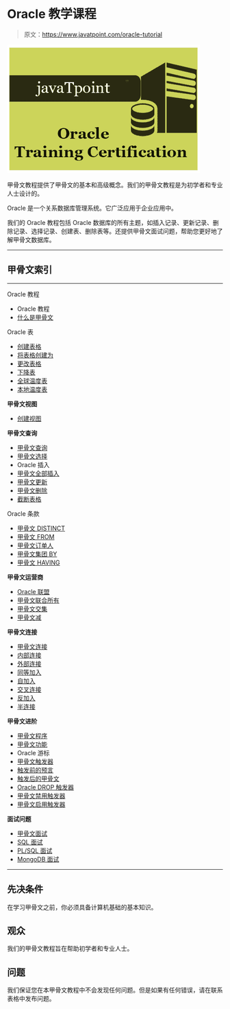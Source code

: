 # Oracle 教学课程

> 原文：<https://www.javatpoint.com/oracle-tutorial>

![Oracle](img/e041c177441304cf93719df2ad114c13.png)

甲骨文教程提供了甲骨文的基本和高级概念。我们的甲骨文教程是为初学者和专业人士设计的。

Oracle 是一个关系数据库管理系统。它广泛应用于企业应用中。

我们的 Oracle 教程包括 Oracle 数据库的所有主题，如插入记录、更新记录、删除记录、选择记录、创建表、删除表等。还提供甲骨文面试问题，帮助您更好地了解甲骨文数据库。

* * *

## 甲骨文索引

* * *

Oracle 教程

*   Oracle 教程
*   [什么是甲骨文](what-is-oracle)

Oracle 表

*   [创建表格](oracle-create-table)
*   [将表格创建为](oracle-create-table-as)
*   [更改表格](oracle-alter-table)
*   [下降表](oracle-drop-table)
*   [全球温度表](oracle-global-temp-tables)
*   [本地温度表](oracle-local-temp-tables)

**甲骨文视图**

*   [创建视图](oracle-view)

**甲骨文查询**

*   [甲骨文查询](oracle-queries)
*   [甲骨文选择](oracle-select)
*   Oracle 插入
*   [甲骨文全部插入](oracle-insert-all)
*   [甲骨文更新](oracle-update)
*   [甲骨文删除](oracle-delete)
*   [截断表格](oracle-truncate-table)

Oracle 条款

*   [甲骨文 DISTINCT](oracle-distinct-clause)
*   [甲骨文 FROM](oracle-from-clause)
*   [甲骨文订单人](oracle-order-by-clause)
*   [甲骨文集团 BY](oracle-group-by-clause)
*   [甲骨文 HAVING](oracle-having-clause)

**甲骨文运营商**

*   [Oracle 联盟](oracle-union)
*   [甲骨文联合所有](oracle-union-all)
*   [甲骨文交集](oracle-intersect)
*   [甲骨文减](oracle-minus)

**甲骨文连接**

*   [甲骨文连接](oracle-joins)
*   [内部连接](oracle-inner-join)
*   [外部连接](oracle-outer-join)
*   [同等加入](oracle-equi-join)
*   [自加入](oracle-self-join)
*   [交叉连接](oracle-cross-join)
*   [反加入](oracle-anti-join)
*   [半连接](oracle-semi-join)

**甲骨文进阶**

*   [甲骨文程序](oracle-procedure)
*   [甲骨文功能](oracle-function)
*   Oracle 游标
*   [甲骨文触发器](oracle-trigger)
*   [触发前的预言](oracle-before-trigger)
*   [触发后的甲骨文](oracle-after-trigger)
*   [Oracle DROP 触发器](oracle-drop-trigger)
*   [甲骨文禁用触发器](oracle-disable-trigger)
*   [甲骨文启用触发器](oracle-enable-trigger)

**面试问题**

*   [甲骨文面试](oracle-interview-questions)
*   [SQL 面试](sql-interview-questions)
*   [PL/SQL 面试](pl-sql-interview-questions)
*   [MongoDB 面试](mongodb-interview-questions)

* * *

## 先决条件

在学习甲骨文之前，你必须具备计算机基础的基本知识。

## 观众

我们的甲骨文教程旨在帮助初学者和专业人士。

## 问题

我们保证您在本甲骨文教程中不会发现任何问题。但是如果有任何错误，请在联系表格中发布问题。